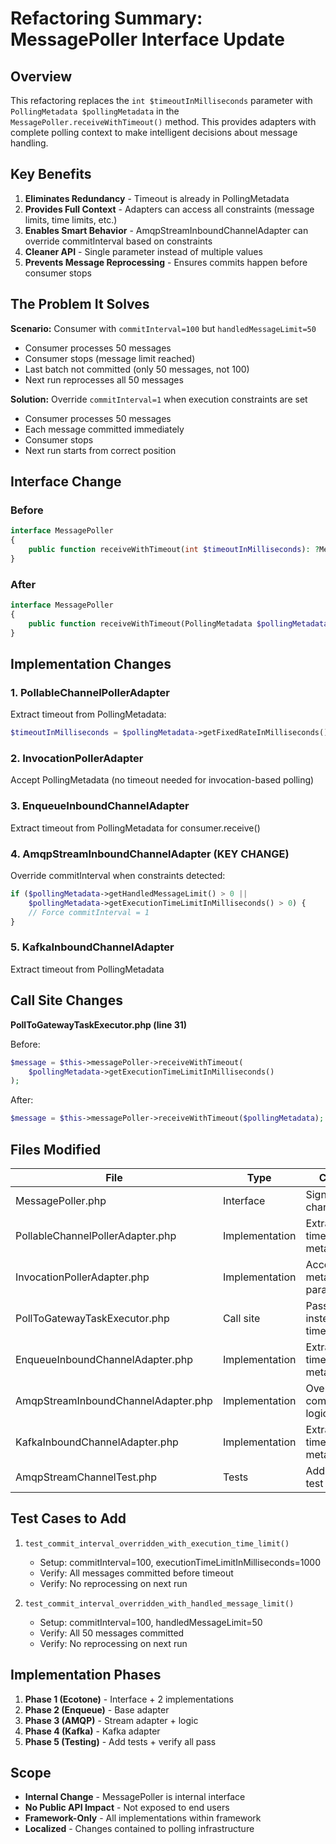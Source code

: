 # Refactoring Summary: MessagePoller Interface Update

## Overview

This refactoring replaces the `int $timeoutInMilliseconds` parameter with `PollingMetadata $pollingMetadata` in the `MessagePoller.receiveWithTimeout()` method. This provides adapters with complete polling context to make intelligent decisions about message handling.

## Key Benefits

1. **Eliminates Redundancy** - Timeout is already in PollingMetadata
2. **Provides Full Context** - Adapters can access all constraints (message limits, time limits, etc.)
3. **Enables Smart Behavior** - AmqpStreamInboundChannelAdapter can override commitInterval based on constraints
4. **Cleaner API** - Single parameter instead of multiple values
5. **Prevents Message Reprocessing** - Ensures commits happen before consumer stops

## The Problem It Solves

**Scenario:** Consumer with `commitInterval=100` but `handledMessageLimit=50`
- Consumer processes 50 messages
- Consumer stops (message limit reached)
- Last batch not committed (only 50 messages, not 100)
- Next run reprocesses all 50 messages

**Solution:** Override `commitInterval=1` when execution constraints are set
- Consumer processes 50 messages
- Each message committed immediately
- Consumer stops
- Next run starts from correct position

## Interface Change

### Before
```php
interface MessagePoller
{
    public function receiveWithTimeout(int $timeoutInMilliseconds): ?Message;
}
```

### After
```php
interface MessagePoller
{
    public function receiveWithTimeout(PollingMetadata $pollingMetadata): ?Message;
}
```

## Implementation Changes

### 1. PollableChannelPollerAdapter
Extract timeout from PollingMetadata:
```php
$timeoutInMilliseconds = $pollingMetadata->getFixedRateInMilliseconds();
```

### 2. InvocationPollerAdapter
Accept PollingMetadata (no timeout needed for invocation-based polling)

### 3. EnqueueInboundChannelAdapter
Extract timeout from PollingMetadata for consumer.receive()

### 4. AmqpStreamInboundChannelAdapter (KEY CHANGE)
Override commitInterval when constraints detected:
```php
if ($pollingMetadata->getHandledMessageLimit() > 0 || 
    $pollingMetadata->getExecutionTimeLimitInMilliseconds() > 0) {
    // Force commitInterval = 1
}
```

### 5. KafkaInboundChannelAdapter
Extract timeout from PollingMetadata

## Call Site Changes

**PollToGatewayTaskExecutor.php (line 31)**

Before:
```php
$message = $this->messagePoller->receiveWithTimeout(
    $pollingMetadata->getExecutionTimeLimitInMilliseconds()
);
```

After:
```php
$message = $this->messagePoller->receiveWithTimeout($pollingMetadata);
```

## Files Modified

| File | Type | Changes |
|------|------|---------|
| MessagePoller.php | Interface | Signature change |
| PollableChannelPollerAdapter.php | Implementation | Extract timeout from metadata |
| InvocationPollerAdapter.php | Implementation | Accept metadata parameter |
| PollToGatewayTaskExecutor.php | Call site | Pass metadata instead of timeout |
| EnqueueInboundChannelAdapter.php | Implementation | Extract timeout from metadata |
| AmqpStreamInboundChannelAdapter.php | Implementation | Override commitInterval logic |
| KafkaInboundChannelAdapter.php | Implementation | Extract timeout from metadata |
| AmqpStreamChannelTest.php | Tests | Add 2 new test cases |

## Test Cases to Add

1. `test_commit_interval_overridden_with_execution_time_limit()`
   - Setup: commitInterval=100, executionTimeLimitInMilliseconds=1000
   - Verify: All messages committed before timeout
   - Verify: No reprocessing on next run

2. `test_commit_interval_overridden_with_handled_message_limit()`
   - Setup: commitInterval=100, handledMessageLimit=50
   - Verify: All 50 messages committed
   - Verify: No reprocessing on next run

## Implementation Phases

1. **Phase 1 (Ecotone)** - Interface + 2 implementations
2. **Phase 2 (Enqueue)** - Base adapter
3. **Phase 3 (AMQP)** - Stream adapter + logic
4. **Phase 4 (Kafka)** - Kafka adapter
5. **Phase 5 (Testing)** - Add tests + verify all pass

## Scope

- **Internal Change** - MessagePoller is internal interface
- **No Public API Impact** - Not exposed to end users
- **Framework-Only** - All implementations within framework
- **Localized** - Changes contained to polling infrastructure

